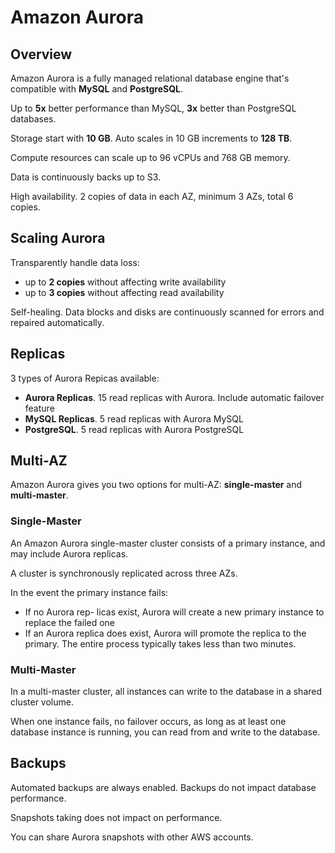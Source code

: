 # Amazon Aurora

## Overview

Amazon Aurora is a fully managed relational database engine that's compatible with **MySQL** and **PostgreSQL**.

Up to **5x** better performance than MySQL, **3x** better than PostgreSQL databases.

Storage start with **10 GB**. Auto scales in 10 GB increments to **128 TB**.

Compute resources can scale up to 96 vCPUs and 768 GB memory.

Data is continuously backs up to S3.

High availability. 2 copies of data in each AZ, minimum 3 AZs, total 6 copies.


## Scaling Aurora

Transparently handle data loss:
- up to **2 copies** without affecting write availability
- up to **3 copies** without affecting read availability

Self-healing. Data blocks and disks are continuously scanned for errors and repaired automatically.


## Replicas

3 types of Aurora Repicas available:

- **Aurora Replicas**. 15 read replicas with Aurora. Include automatic failover feature
- **MySQL Replicas**. 5 read replicas with Aurora MySQL
- **PostgreSQL**. 5 read replicas with Aurora PostgreSQL


## Multi-AZ

Amazon Aurora gives you two options for multi-AZ: **single-master** and **multi-master**.

### Single-Master

An Amazon Aurora single-master cluster consists of a primary instance, and may include Aurora replicas.

A cluster is synchronously replicated across three AZs.

In the event the primary instance fails:
- If no Aurora rep- licas exist, Aurora will create a new primary instance to replace the failed one
- If an Aurora replica does exist, Aurora will promote the replica to the primary. The entire process typically takes less than two minutes.


### Multi-Master

In a multi-master cluster, all instances can write to the database in a shared cluster volume.

When one instance fails, no failover occurs, as long as at least one database instance is running, you can read from and write to the database.


## Backups

Automated backups are always enabled. Backups do not impact database performance.

Snapshots taking does not impact on performance.

You can share Aurora snapshots with other AWS accounts.
